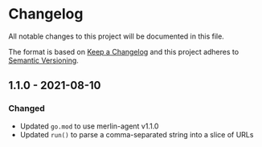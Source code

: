 # Changelog
All notable changes to this project will be documented in this file.

The format is based on [Keep a Changelog](http://keepachangelog.com/en/1.0.0/)
and this project adheres to [Semantic Versioning](http://semver.org/spec/v2.0.0.html).

## 1.1.0 - 2021-08-10

### Changed

- Updated `go.mod` to use merlin-agent v1.1.0
- Updated `run()` to parse a comma-separated string into a slice of URLs
